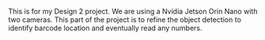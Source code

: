 This is for my Design 2 project. We are using a Nvidia Jetson Orin Nano with two cameras. This part of the project is to refine the object detection to identify barcode location and eventually read any numbers.
